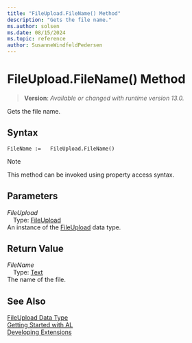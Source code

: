 ```yaml
---
title: "FileUpload.FileName() Method"
description: "Gets the file name."
ms.author: solsen
ms.date: 08/15/2024
ms.topic: reference
author: SusanneWindfeldPedersen
---
```

[//]: # (START>DO_NOT_EDIT)
[//]: # (IMPORTANT:Do not edit any of the content between here and the END>DO_NOT_EDIT.)
[//]: # (Any modifications should be made in the .xml files in the ModernDev repo.)
# FileUpload.FileName() Method
> **Version**: _Available or changed with runtime version 13.0._

Gets the file name.


## Syntax
```AL
FileName :=   FileUpload.FileName()
```
> [!NOTE]
> This method can be invoked using property access syntax.
## Parameters
*FileUpload*  
&emsp;Type: [FileUpload](fileupload-data-type.md)  
An instance of the [FileUpload](fileupload-data-type.md) data type.  

## Return Value
*FileName*  
&emsp;Type: [Text](../text/text-data-type.md)  
The name of the file.


[//]: # (IMPORTANT: END>DO_NOT_EDIT)
## See Also
[FileUpload Data Type](fileupload-data-type.md)  
[Getting Started with AL](../../devenv-get-started.md)  
[Developing Extensions](../../devenv-dev-overview.md)
